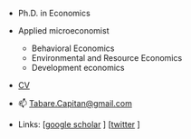 - Ph.D. in Economics

- Applied microeconomist

   - Behavioral Economics
   - Environmental and Resource Economics
   - Development economics

- [CV](https://www.tabarecapitan.com/assets/cv/tabareCapitan_CV.pdf)

- 📫 Tabare.Capitan@gmail.com

- Links: [[google scholar](https://scholar.google.com/citations?user=uqivDeoAAAAJ&hl=en) ]
 [[twitter](https://twitter.com/tabareCapitan) ]



